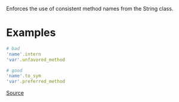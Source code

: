 
Enforces the use of consistent method names
from the String class.

# Examples

```ruby
# bad
'name'.intern
'var'.unfavored_method

# good
'name'.to_sym
'var'.preferred_method
```

[Source](http://www.rubydoc.info/gems/rubocop/RuboCop/Cop/Style/StringMethods)